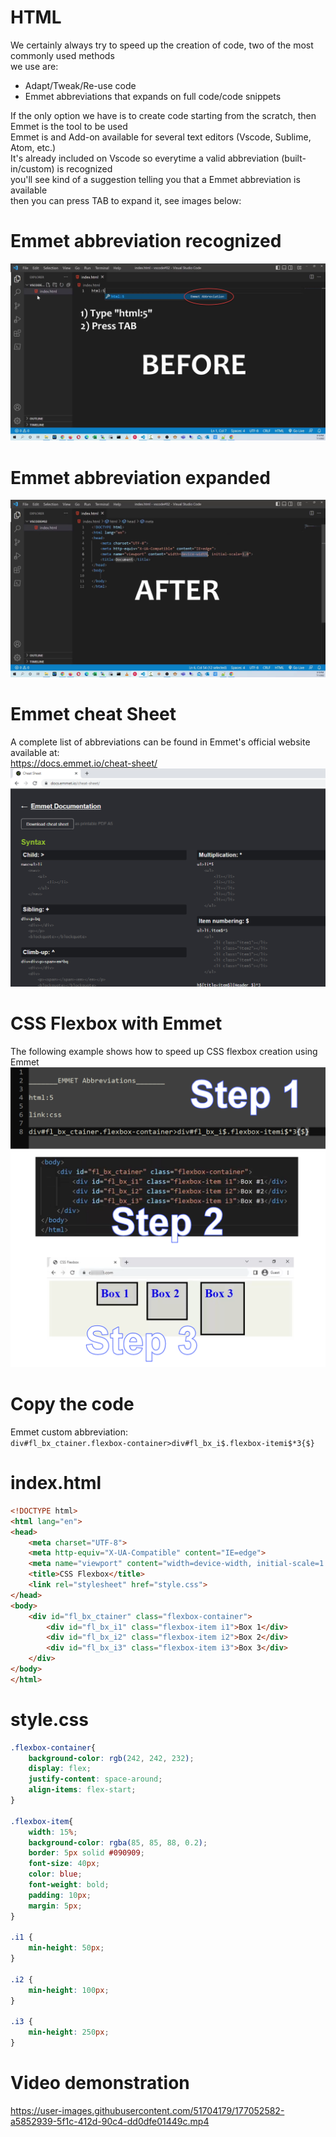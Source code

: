 # HTML
We certainly always try to speed up the creation of code, two of the most commonly used methods<br>
we use are:<br>
* Adapt/Tweak/Re-use code<br>
* Emmet abbreviations that expands on full code/code snippets<br>

If the only option we have is to create code starting from the scratch, then Emmet is the tool to be used<br>
Emmet is and Add-on available for several text editors (Vscode, Sublime, Atom, etc.)<br>
It's already included on Vscode so everytime a valid abbreviation (built-in/custom) is recognized<br>
you'll see kind of a suggestion telling you that a Emmet abbreviation is available<br>
then you can press TAB to expand it, see images below:<br>
# Emmet abbreviation recognized<br>
<img src="/img/1.emmet-before.png" alt="Emmet abbreviation recognized"><br>
# Emmet abbreviation expanded<br>
<img src="/img/2.emmet-after.png" alt="Emmet abbreviation expanded"><br>
# Emmet cheat Sheet<br>
A complete list of abbreviations can be found in Emmet's official website available at:<br>
https://docs.emmet.io/cheat-sheet/<br>
<img src="/img/3.emmet-cheatsheet.png" alt="Emmet abbreviation expanded"><br>
# CSS Flexbox with Emmet<br>
The following example shows how to speed up CSS flexbox creation using Emmet<br>
<img src="/css-flexbox-emmet/css-flexbox-emmet.png" alt="Emmet abbreviation expanded"><br>
# Copy the code<br>
Emmet custom abbreviation:<br>
`div#fl_bx_ctainer.flexbox-container>div#fl_bx_i$.flexbox-itemi$*3{$}`<br>
# index.html<br>
```html
<!DOCTYPE html>
<html lang="en">
<head>
    <meta charset="UTF-8">
    <meta http-equiv="X-UA-Compatible" content="IE=edge">
    <meta name="viewport" content="width=device-width, initial-scale=1.0">
    <title>CSS Flexbox</title>
    <link rel="stylesheet" href="style.css">
</head>
<body>
    <div id="fl_bx_ctainer" class="flexbox-container">
        <div id="fl_bx_i1" class="flexbox-item i1">Box 1</div>
        <div id="fl_bx_i2" class="flexbox-item i2">Box 2</div>
        <div id="fl_bx_i3" class="flexbox-item i3">Box 3</div>
    </div>
</body>
</html>
```
# style.css<br>
```CSS
.flexbox-container{
	background-color: rgb(242, 242, 232);
	display: flex;
	justify-content: space-around;
	align-items: flex-start;
}

.flexbox-item{
    width: 15%;
    background-color: rgba(85, 85, 88, 0.2);
    border: 5px solid #090909;
    font-size: 40px;
    color: blue;
    font-weight: bold;
    padding: 10px;
    margin: 5px;
}

.i1 {
    min-height: 50px;
}

.i2 {
    min-height: 100px;
}

.i3 {
    min-height: 250px;
}
```

# Video demonstration

https://user-images.githubusercontent.com/51704179/177052582-a5852939-5f1c-412d-90c4-dd0dfe01449c.mp4

